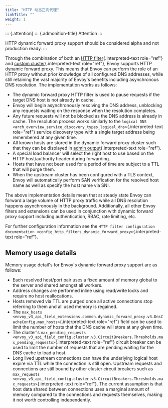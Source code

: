 ```yaml
---
title: "HTTP 动态正向代理"
linkTitle: ""
weight: 1
---
```


::: {.attention}
::: {.admonition-title}
Attention
:::

HTTP dynamic forward proxy support should be considered alpha and not
production ready.
:::

Through the combination of both an
[HTTP filter](config_http_filters_dynamic_forward_proxy){.interpreted-text
role="ref"} and
[custom cluster](envoy_v3_api_msg_extensions.clusters.dynamic_forward_proxy.v3.ClusterConfig){.interpreted-text
role="ref"}, Envoy supports HTTP dynamic forward proxy. This means that
Envoy can perform the role of an HTTP proxy without prior knowledge of
all configured DNS addresses, while still retaining the vast majority of
Envoy\'s benefits including asynchronous DNS resolution. The
implementation works as follows:

- The dynamic forward proxy HTTP filter is used to pause requests if
  the target DNS host is not already in cache.
- Envoy will begin asynchronously resolving the DNS address,
  unblocking any requests waiting on the response when the resolution
  completes.
- Any future requests will not be blocked as the DNS address is
  already in cache. The resolution process works similarly to the
  `logical DNS <arch_overview_service_discovery_types_logical_dns>`{.interpreted-text
  role="ref"} service discovery type with a single target address
  being remembered at any given time.
- All known hosts are stored in the dynamic forward proxy cluster such
  that they can be displayed in
  [admin output](operations_admin_interface){.interpreted-text
  role="ref"}.
- A special load balancer will select the right host to use based on
  the HTTP host/authority header during forwarding.
- Hosts that have not been used for a period of time are subject to a
  TTL that will purge them.
- When the upstream cluster has been configured with a TLS context,
  Envoy will automatically perform SAN verification for the resolved
  host name as well as specify the host name via SNI.

The above implementation details mean that at steady state Envoy can
forward a large volume of HTTP proxy traffic while all DNS resolution
happens asynchronously in the background. Additionally, all other Envoy
filters and extensions can be used in conjunction with dynamic forward
proxy support including authentication, RBAC, rate limiting, etc.

For further configuration information see the
`HTTP filter configuration documentation <config_http_filters_dynamic_forward_proxy>`{.interpreted-text
role="ref"}.

## Memory usage details

Memory usage detail\'s for Envoy\'s dynamic forward proxy support are as
follows:

- Each resolved host/port pair uses a fixed amount of memory global to
  the server and shared amongst all workers.
- Address changes are performed inline using read/write locks and
  require no host reallocations.
- Hosts removed via TTL are purged once all active connections stop
  referring to them and all used memory is regained.
- The `max_hosts <envoy_v3_api_field_extensions.common.dynamic_forward_proxy.v3.DnsCacheConfig.max_hosts>`{.interpreted-text
  role="ref"} field can be used to limit the number of hosts that the
  DNS cache will store at any given time.
- The cluster\'s `max_pending_requests <envoy_v3_api_field_config.cluster.v3.CircuitBreakers.Thresholds.max_pending_requests>`{.interpreted-text
  role="ref"} circuit breaker can be used to limit the number of
  requests that are pending waiting for the DNS cache to load a host.
- Long lived upstream connections can have the underlying logical host
  expire via TTL while the connection is still open. Upstream requests
  and connections are still bound by other cluster circuit breakers
  such as `max_requests <envoy_v3_api_field_config.cluster.v3.CircuitBreakers.Thresholds.max_requests>`{.interpreted-text
  role="ref"}. The current assumption is that host data shared between
  connections uses a marginal amount of memory compared to the
  connections and requests themselves, making it not worth controlling
  independently.
